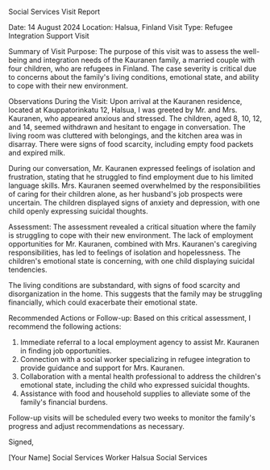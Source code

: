 Social Services Visit Report

Date: 14 August 2024
Location: Halsua, Finland
Visit Type: Refugee Integration Support Visit

Summary of Visit Purpose:
The purpose of this visit was to assess the well-being and integration needs of the Kauranen family, a married couple with four children, who are refugees in Finland. The case severity is critical due to concerns about the family's living conditions, emotional state, and ability to cope with their new environment.

Observations During the Visit:
Upon arrival at the Kauranen residence, located at Kauppatorinkatu 12, Halsua, I was greeted by Mr. and Mrs. Kauranen, who appeared anxious and stressed. The children, aged 8, 10, 12, and 14, seemed withdrawn and hesitant to engage in conversation. The living room was cluttered with belongings, and the kitchen area was in disarray. There were signs of food scarcity, including empty food packets and expired milk.

During our conversation, Mr. Kauranen expressed feelings of isolation and frustration, stating that he struggled to find employment due to his limited language skills. Mrs. Kauranen seemed overwhelmed by the responsibilities of caring for their children alone, as her husband's job prospects were uncertain. The children displayed signs of anxiety and depression, with one child openly expressing suicidal thoughts.

Assessment:
The assessment revealed a critical situation where the family is struggling to cope with their new environment. The lack of employment opportunities for Mr. Kauranen, combined with Mrs. Kauranen's caregiving responsibilities, has led to feelings of isolation and hopelessness. The children's emotional state is concerning, with one child displaying suicidal tendencies.

The living conditions are substandard, with signs of food scarcity and disorganization in the home. This suggests that the family may be struggling financially, which could exacerbate their emotional state.

Recommended Actions or Follow-up:
Based on this critical assessment, I recommend the following actions:

1. Immediate referral to a local employment agency to assist Mr. Kauranen in finding job opportunities.
2. Connection with a social worker specializing in refugee integration to provide guidance and support for Mrs. Kauranen.
3. Collaboration with a mental health professional to address the children's emotional state, including the child who expressed suicidal thoughts.
4. Assistance with food and household supplies to alleviate some of the family's financial burdens.

Follow-up visits will be scheduled every two weeks to monitor the family's progress and adjust recommendations as necessary.

Signed,

[Your Name]
Social Services Worker
Halsua Social Services